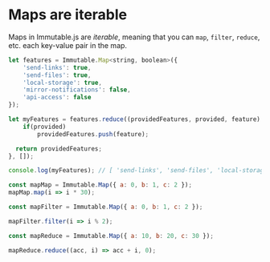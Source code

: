 # Maps are iterable

Maps in Immutable.js are _iterable_, meaning that you can `map`, `filter`, `reduce`, etc. each key-value pair in the map.

```js
let features = Immutable.Map<string, boolean>({
	'send-links': true,
	'send-files': true,
	'local-storage': true,
	'mirror-notifications': false,
	'api-access': false
});

let myFeatures = features.reduce((providedFeatures, provided, feature) => {
	if(provided)
		providedFeatures.push(feature);

  return providedFeatures;
}, []);

console.log(myFeatures); // [ 'send-links', 'send-files', 'local-storage' ]
```

```js
const mapMap = Immutable.Map({ a: 0, b: 1, c: 2 });
mapMap.map(i => i * 30);

const mapFilter = Immutable.Map({ a: 0, b: 1, c: 2 });

mapFilter.filter(i => i % 2);

const mapReduce = Immutable.Map({ a: 10, b: 20, c: 30 });

mapReduce.reduce((acc, i) => acc + i, 0);
```

